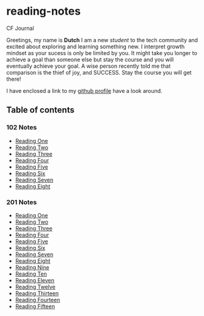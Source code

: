 # reading-notes

CF Journal

Greetings, my name is **Dutch** I am a new *student* to the tech community and excited about exploring and learning something new. I interpret growth mindset as your sucess is only be limited by you. It might take you longer to achieve a goal than someone else but stay the course and you will eventually achieve your goal. A wise person recently told me that comparison is the thief of joy, and SUCCESS. Stay the course you will get there!

I have enclosed a link to my [github profile](https://www.github.com/jdutchfoy) have a look around.

## Table of contents

### 102 Notes

- [Reading One](./102/class1.md)
- [Reading Two](./102/class2.md)
- [Reading Three](./102/class3.md)
- [Reading Four](./102/class4.md)
- [Reading Five](./102/class5.md)
- [Reading Six](./102/class6.md)
- [Reading Seven](./102/class7.md)
- [Reading Eight](./102/class8.md)

### 201 Notes

- [Reading One](./201/class1.md)
- [Reading Two](./201/class2.md)
- [Reading Three](./201/class3.md)
- [Reading Four](./201/class4.md)
- [Reading Five](./201/class5.md)
- [Reading Six](./201/class6.md)
- [Reading Seven](./201/class7.md)
- [Reading Eight](./201/class8.md)
- [Reading Nine](./201/class9.md)
- [Reading Ten](./201/class10.md)
- [Reading Eleven](./201/class11.md)
- [Reading Twelve](./201/class12.md)
- [Reading Thirteen](./201/class13.md)
- [Reading Fourteen](./201/class14.md)
- [Reading Fifteen](./201/class15.md)

